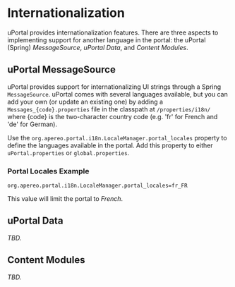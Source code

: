 # Internationalization

uPortal provides internationalization features.  There are three aspects to implementing support for
another language in the portal: the uPortal (Spring) _MessageSource_, _uPortal Data_, and _Content
Modules_.

## uPortal MessageSource

uPortal provides support for internationalizing UI strings through a Spring `MessageSource`.
uPortal comes with several languages available, but you can add your own (or update an existing
one) by adding a `Messages_{code}.properties` file in the classpath at `/properties/i18n/` where
{code} is the two-character country code (e.g. 'fr' for French and 'de' for German).

Use the `org.apereo.portal.i18n.LocaleManager.portal_locales` property to define the languages
available in the portal.  Add this property to either `uPortal.properties` or `global.properties`.

### Portal Locales Example

```properties
org.apereo.portal.i18n.LocaleManager.portal_locales=fr_FR
```

This value will limit the portal to _French_.

## uPortal Data

_TBD._

## Content Modules

_TBD._
